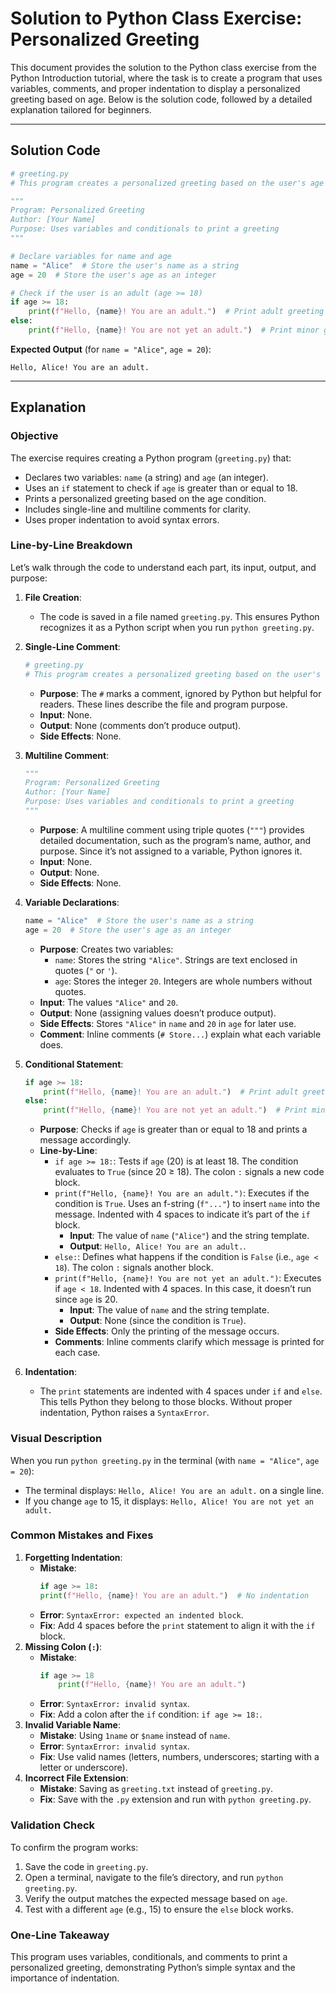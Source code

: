 # Solution to Python Class Exercise: Personalized Greeting

This document provides the solution to the Python class exercise from the Python Introduction tutorial, where the task is to create a program that uses variables, comments, and proper indentation to display a personalized greeting based on age. Below is the solution code, followed by a detailed explanation tailored for beginners.

---

## Solution Code

```python
# greeting.py
# This program creates a personalized greeting based on the user's age

"""
Program: Personalized Greeting
Author: [Your Name]
Purpose: Uses variables and conditionals to print a greeting
"""

# Declare variables for name and age
name = "Alice"  # Store the user's name as a string
age = 20  # Store the user's age as an integer

# Check if the user is an adult (age >= 18)
if age >= 18:
    print(f"Hello, {name}! You are an adult.")  # Print adult greeting
else:
    print(f"Hello, {name}! You are not yet an adult.")  # Print minor greeting
```

**Expected Output** (for `name = "Alice"`, `age = 20`):
```
Hello, Alice! You are an adult.
```

---

## Explanation

### Objective
The exercise requires creating a Python program (`greeting.py`) that:
- Declares two variables: `name` (a string) and `age` (an integer).
- Uses an `if` statement to check if `age` is greater than or equal to 18.
- Prints a personalized greeting based on the age condition.
- Includes single-line and multiline comments for clarity.
- Uses proper indentation to avoid syntax errors.

### Line-by-Line Breakdown
Let’s walk through the code to understand each part, its input, output, and purpose:

1. **File Creation**:
   - The code is saved in a file named `greeting.py`. This ensures Python recognizes it as a Python script when you run `python greeting.py`.

2. **Single-Line Comment**:
   ```python
   # greeting.py
   # This program creates a personalized greeting based on the user's age
   ```
   - **Purpose**: The `#` marks a comment, ignored by Python but helpful for readers. These lines describe the file and program purpose.
   - **Input**: None.
   - **Output**: None (comments don’t produce output).
   - **Side Effects**: None.

3. **Multiline Comment**:
   ```python
   """
   Program: Personalized Greeting
   Author: [Your Name]
   Purpose: Uses variables and conditionals to print a greeting
   """
   ```
   - **Purpose**: A multiline comment using triple quotes (`"""`) provides detailed documentation, such as the program’s name, author, and purpose. Since it’s not assigned to a variable, Python ignores it.
   - **Input**: None.
   - **Output**: None.
   - **Side Effects**: None.

4. **Variable Declarations**:
   ```python
   name = "Alice"  # Store the user's name as a string
   age = 20  # Store the user's age as an integer
   ```
   - **Purpose**: Creates two variables:
     - `name`: Stores the string `"Alice"`. Strings are text enclosed in quotes (`"` or `'`).
     - `age`: Stores the integer `20`. Integers are whole numbers without quotes.
   - **Input**: The values `"Alice"` and `20`.
   - **Output**: None (assigning values doesn’t produce output).
   - **Side Effects**: Stores `"Alice"` in `name` and `20` in `age` for later use.
   - **Comment**: Inline comments (`# Store...`) explain what each variable does.

5. **Conditional Statement**:
   ```python
   if age >= 18:
       print(f"Hello, {name}! You are an adult.")  # Print adult greeting
   else:
       print(f"Hello, {name}! You are not yet an adult.")  # Print minor greeting
   ```
   - **Purpose**: Checks if `age` is greater than or equal to 18 and prints a message accordingly.
   - **Line-by-Line**:
     - `if age >= 18:`: Tests if `age` (20) is at least 18. The condition evaluates to `True` (since 20 ≥ 18). The colon `:` signals a new code block.
     - `print(f"Hello, {name}! You are an adult.")`: Executes if the condition is `True`. Uses an f-string (`f"..."`) to insert `name` into the message. Indented with 4 spaces to indicate it’s part of the `if` block.
       - **Input**: The value of `name` (`"Alice"`) and the string template.
       - **Output**: `Hello, Alice! You are an adult.`.
     - `else:`: Defines what happens if the condition is `False` (i.e., `age < 18`). The colon `:` signals another block.
     - `print(f"Hello, {name}! You are not yet an adult.")`: Executes if `age < 18`. Indented with 4 spaces. In this case, it doesn’t run since `age` is 20.
       - **Input**: The value of `name` and the string template.
       - **Output**: None (since the condition is `True`).
     - **Side Effects**: Only the printing of the message occurs.
     - **Comments**: Inline comments clarify which message is printed for each case.

6. **Indentation**:
   - The `print` statements are indented with 4 spaces under `if` and `else`. This tells Python they belong to those blocks. Without proper indentation, Python raises a `SyntaxError`.

### Visual Description
When you run `python greeting.py` in the terminal (with `name = "Alice"`, `age = 20`):
- The terminal displays: `Hello, Alice! You are an adult.` on a single line.
- If you change `age` to 15, it displays: `Hello, Alice! You are not yet an adult.`

### Common Mistakes and Fixes
1. **Forgetting Indentation**:
   - **Mistake**:
     ```python
     if age >= 18:
     print(f"Hello, {name}! You are an adult.")  # No indentation
     ```
   - **Error**: `SyntaxError: expected an indented block`.
   - **Fix**: Add 4 spaces before the `print` statement to align it with the `if` block.
2. **Missing Colon (`:`)**:
   - **Mistake**:
     ```python
     if age >= 18
         print(f"Hello, {name}! You are an adult.")
     ```
   - **Error**: `SyntaxError: invalid syntax`.
   - **Fix**: Add a colon after the `if` condition: `if age >= 18:`.
3. **Invalid Variable Name**:
   - **Mistake**: Using `1name` or `$name` instead of `name`.
   - **Error**: `SyntaxError: invalid syntax`.
   - **Fix**: Use valid names (letters, numbers, underscores; starting with a letter or underscore).
4. **Incorrect File Extension**:
   - **Mistake**: Saving as `greeting.txt` instead of `greeting.py`.
   - **Fix**: Save with the `.py` extension and run with `python greeting.py`.

### Validation Check
To confirm the program works:
1. Save the code in `greeting.py`.
2. Open a terminal, navigate to the file’s directory, and run `python greeting.py`.
3. Verify the output matches the expected message based on `age`.
4. Test with a different `age` (e.g., 15) to ensure the `else` block works.

### One-Line Takeaway
This program uses variables, conditionals, and comments to print a personalized greeting, demonstrating Python’s simple syntax and the importance of indentation.